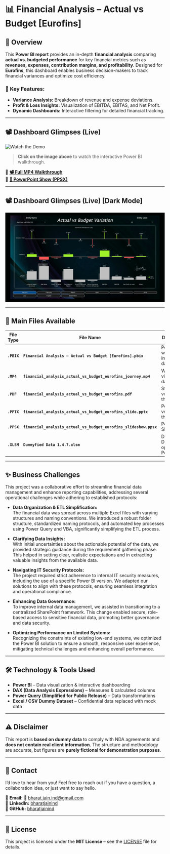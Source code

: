 # 📊 Financial Analysis – Actual vs Budget [Eurofins]

## 🚀 Overview
This **Power BI report** provides an in-depth **financial analysis** comparing **actual vs. budgeted performance** for key financial metrics such as **revenues, expenses, contribution margins, and profitability**. Designed for **Eurofins**, this dashboard enables business decision-makers to track financial variances and optimize cost efficiency.

### 🎯 Key Features:
- **Variance Analysis:** Breakdown of revenue and expense deviations.
- **Profit & Loss Insights:** Visualization of EBITDA, EBITAS, and Net Profit.
- **Dynamic Dashboards:** Interactive filtering for detailed financial tracking.

---

## 📽️ Dashboard Glimpses (Live)

![Watch the Demo](https://github.com/bharatjainind/financial-analysis-actual-vs-budget-eurofins/blob/e27699f1ae219eb27296e96ec9261d346710958a/Project%20Report%20%5BEurofins%5D/images/financial_analysis_actual_vs_budget_eurofins_clips.gif)

> **Click on the image above** to watch the interactive Power BI walkthrough.

🔹 **[📽️ Full MP4 Walkthrough](https://drive.google.com/file/d/1FvcH3wnR2i6ueJ8PYEJNtwYt7RU6o9fR/view?usp=drive_link)**  
🔹 **[🎥 PowerPoint Show (PPSX)](https://docs.google.com/presentation/d/1ZKn8VB5ilm3zcugM2kdQ2e59xeQN4NNX/edit?usp=drive_link&ouid=116203234219809078878&rtpof=true&sd=true)**  

---

## 📽️ Dashboard Glimpses (Live) [Dark Mode]

![Watch the Dark Demo](https://github.com/bharatjainind/financial-analysis-actual-vs-budget-eurofins/blob/main/Project%20Report%20%5BEurofins%5D/images/dark_mode/financial_analysis_actual_vs_budget_eurofins_clips_dark.gif)

---

## 📂 Main Files Available
| File Type | File Name | Description | Link |
|-----------|-----------|-------------|------|
| **`.PBIX`** | **`Financial Analysis – Actual vs Budget [Eurofins].pbix`** | Power BI file with interactive dashboards | [GO TO](https://github.com/bharatjainind/financial-analysis-actual-vs-budget-eurofins/raw/refs/heads/main/Project%20Report%20%5BEurofins%5D/report/Financial%20Analysis%20%E2%80%93%20Actual%20vs%20Budget%20%5BEurofins%5D.pbix) |
| **`.MP4`** | **`financial_analysis_actual_vs_budget_eurofins_journey.mp4`** | Walkthrough video of the dashboard | [GO TO](https://github.com/bharatjainind/financial-analysis-actual-vs-budget-eurofins/raw/refs/heads/main/Project%20Report%20%5BEurofins%5D/images/others/financial_analysis_actual_vs_budget_eurofins_clips.mp4) |
| **`.PDF`** | **`financial_analysis_actual_vs_budget_eurofins.pdf`** | Static version of the report | [GO TO](https://github.com/bharatjainind/financial-analysis-actual-vs-budget-eurofins/blob/c44d328dffe9d3b43a5d5321f900a296e2cdd4b7/Project%20Report%20%5BEurofins%5D/images/others/financial_analysis_actual_vs_budget_eurofins.pdf) |
| **`.PPTX`** | **`financial_analysis_actual_vs_budget_eurofins_slide.pptx`** | PowerPoint version of the report | [GO TO](https://github.com/bharatjainind/financial-analysis-actual-vs-budget-eurofins/raw/refs/heads/main/Project%20Report%20%5BEurofins%5D/images/others/financial_analysis_actual_vs_budget_eurofins_slide.pptx) |
| **`.PPSX`** | **`financial_analysis_actual_vs_budget_eurofins_slideshow.ppsx`** | PowerPoint Slideshow | [GO TO](https://github.com/bharatjainind/financial-analysis-actual-vs-budget-eurofins/raw/refs/heads/main/Project%20Report%20%5BEurofins%5D/images/others/financial_analysis_actual_vs_budget_eurofins_slideshow.ppsx) |
| **`.XLSM`** | **`Dummyfied Data 1.4.7.xlsm`** | Dummy Data for operating Power BI file | [GO TO](https://github.com/bharatjainind/financial-analysis-actual-vs-budget-eurofins/raw/refs/heads/main/Project%20Report%20%5BEurofins%5D/dummy_data/MASTER/Dummyfied%20Data%201.4.7.xlsm) |

---

## ✨ Business Challenges

This project was a collaborative effort to streamline financial data management and enhance reporting capabilities, addressing several operational challenges while adhering to established protocols:

- **Data Organization & ETL Simplification:**  
  The financial data was spread across multiple Excel files with varying structures and naming conventions. We introduced a robust folder structure, standardized naming protocols, and automated key processes using Power Query and VBA, significantly simplifying the ETL process.

- **Clarifying Data Insights:**  
  With initial uncertainties about the actionable potential of the data, we provided strategic guidance during the requirement gathering phase. This helped in setting clear, realistic expectations and in extracting valuable insights from the available data.

- **Navigating IT Security Protocols:**  
  The project required strict adherence to internal IT security measures, including the use of a specific Power BI version. We adapted our solutions to align with these protocols, ensuring seamless integration and operational compliance.

- **Enhancing Data Governance:**  
  To improve internal data management, we assisted in transitioning to a centralized SharePoint framework. This change enabled secure, role-based access to sensitive financial data, promoting better governance and data security.

- **Optimizing Performance on Limited Systems:**  
  Recognizing the constraints of existing low-end systems, we optimized the Power BI solution to ensure a smooth, responsive user experience, mitigating technical challenges and enhancing overall performance.

---

## 🛠️ Technology & Tools Used
- **Power BI** – Data visualization & interactive dashboarding
- **DAX (Data Analysis Expressions)** – Measures & calculated columns
- **Power Query (Simplified for Public Release)** – Data transformations
- **Excel / CSV Dummy Dataset** – Confidential data replaced with mock data

---

## ⚠️ Disclaimer
This report is **based on dummy data** to comply with NDA agreements and **does not contain real client information**. The structure and methodology are accurate, but figures are **purely fictional for demonstration purposes**.

---

## 📩 Contact
I’d love to hear from you! Feel free to reach out if you have a question, a collaboration idea, or just want to say hello.  

📧 **Email:**  📨 [bharat.jain.ind@gmail.com](mailto:bharat.jain.ind@gmail.com?subject=Excited%20to%20Connect%20-%20Quick%20Introduction&body=Hello%20Bharat%2C%0A%0AI%20came%20across%20your%20GitHub%20profile%20and%20was%20really%20impressed%20by%20your%20work%20on%20%5Bmention%20specific%20project%20or%20area%5D.%0A%0AI%20wanted%20to%20reach%20out%20to%3A%0A%0A🔹%20Discuss%20a%20potential%20collaboration%20on%20%5Bbriefly%20mention%20your%20idea%5D.%0A🔹%20Ask%20a%20question%20about%20%5Btopic%20of%20interest%5D.%0A🔹%20Share%20feedback%20or%20just%20connect%20and%20exchange%20ideas.%0A%0AA%20little%20about%20me%3A%0A👤%20**Name**%3A%20%5BYour%20Name%5D%0A💼%20**Profession/Background**%3A%20%5BYour%20Role%20or%20Field%5D%0A🌍%20**Location**%3A%20%5BYour%20City/Country%5D%0A%0ALooking%20forward%20to%20your%20reply!%20Let’s%20create%20something%20great%20together.%0A%0ABest%20regards%2C%0A%5BYour%20Name%5D)  
🔗 **LinkedIn:** [bharatjainind](https://www.linkedin.com/in/bharatjainind)  
🔗 **GitHub:** [bharatjainind](https://github.com/bharatjainind)  

---

## 📜 License
This project is licensed under the **MIT License** – see the [LICENSE](LICENSE) file for details.

